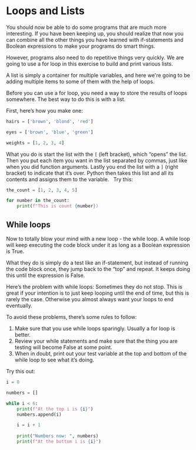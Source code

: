# Loops and Lists

You should now be able to do some programs that are much more interesting. If you have been keeping up, you should realize that now you can combine all the other things you have learned with if-statements and Boolean expressions to make your programs do smart things.

However, programs also need to do repetitive things very quickly. We are going to use a for loop in this exercise to build and print various lists. 

A list is simply a container for multiple variables, and here we're going to be adding multiple items to some of them with the help of loops.

Before you can use a for loop, you need a way to store the results of loops somewhere. The best way to do this is with a list.

First, here’s how you make one: 

```python
hairs = ['brown', 'blond', 'red']

eyes = ['brown', 'blue', 'green']

weights = [1, 2, 3, 4]
```

What you do is start the list with the `[` (left bracket), which “opens” the list. Then you put each item you want in the list separated by commas, just like when you did function arguments. Lastly you end the list with a `]` (right bracket) to indicate that it’s over. Python then takes this list and all its contents and assigns them to the variable. 
 
Try this:

```python
the_count = [1, 2, 3, 4, 5]

for number in the_count:
	print(f"This is count {number})
```


## While loops

Now to totally blow your mind with a new loop - the while loop. A while loop will keep executing the code block under it as long as a Boolean expression is True.

What they do is simply do a test like an if-statement, but instead of running the code block once, they jump back to the “top” and repeat. It keeps doing this until the expression is False.

Here’s the problem with while loops: Sometimes they do not stop. This is great if your intention is to just keep looping until the end of time, but this is rarely the case. Otherwise you almost always want your loops to end eventually.

To avoid these problems, there’s some rules to follow:
1. Make sure that you use while loops sparingly. Usually a for loop is better.
2. Review your while statements and make sure that the thing you are testing will become False at some point.
3. When in doubt, print out your test variable at the top and bottom of the while loop to see what it’s doing.

Try this out:

```Python
i = 0

numbers = []

while i < 6:
	print(f"At the top i is {i}")
	numbers.append(i)

	i = i + 1
	
	print("Numbers now: ", numbers)
	print(f"At the bottom i is {i}")
```
